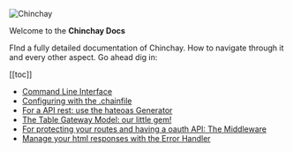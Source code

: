 ![Chinchay](https://chinchay-docs.herokuapp.com/assets/logo.png)

Welcome to the **Chinchay Docs**


FInd a fully detailed documentation of Chinchay. How to navigate through it and every other aspect. Go ahead dig in:


[[toc]]
*  [Command Line Interface](./cli.html)
*  [Configuring with the .chainfile](./chainfile.html)
*  [For a API rest: use the hateoas Generator](./hateoas.html)
*  [The Table Gateway Model: our little gem!](./model.html)
*  [For protecting your routes and having a oauth API: The Middleware](./middleware.html)
*  [Manage your html responses with the Error Handler](./errorhandler.html)

